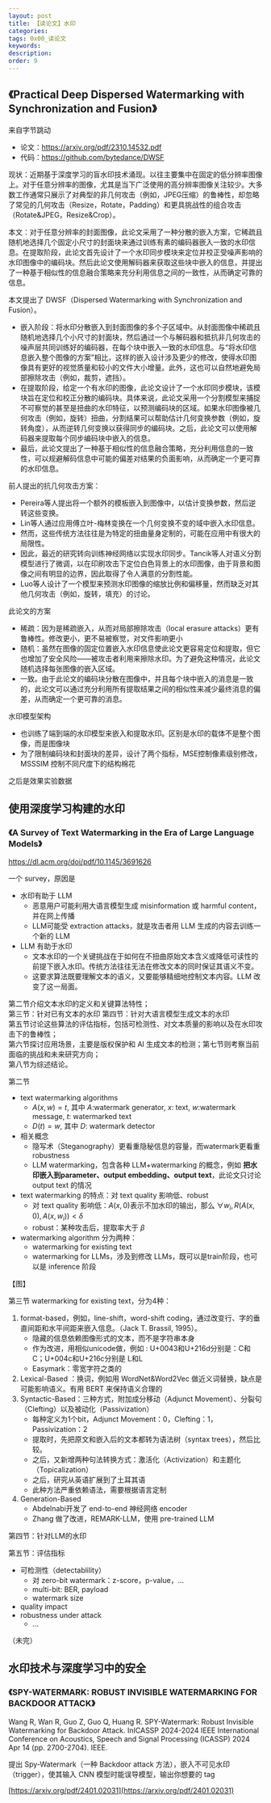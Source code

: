 ```yaml
---
layout: post
title: 【读论文】水印
categories:
tags: 0x00_读论文
keywords:
description:
order: 9
---
```



## 《Practical Deep Dispersed Watermarking with Synchronization and Fusion》

来自字节跳动
- 论文：https://arxiv.org/pdf/2310.14532.pdf
- 代码：https://github.com/bytedance/DWSF


现状：近期基于深度学习的盲水印技术涌现。以往主要集中在固定的低分辨率图像上。对于任意分辨率的图像，尤其是当下广泛使用的高分辨率图像关注较少。大多数工作通常只展示了对典型的非几何攻击（例如，JPEG压缩）的鲁棒性，却忽略了常见的几何攻击（Resize，Rotate，Padding）和更具挑战性的组合攻击（Rotate&JPEG，Resize&Crop）。

本文：对于任意分辨率的封面图像，此论文采用了一种分散的嵌入方案，它稀疏且随机地选择几个固定小尺寸的封面块来通过训练有素的编码器嵌入一致的水印信息。在提取阶段，此论文首先设计了一个水印同步模块来定位并校正受噪声影响的水印图像中的编码块。然后此论文使用解码器来获取这些块中嵌入的信息，并提出了一种基于相似性的信息融合策略来充分利用信息之间的一致性，从而确定可靠的信息。

本文提出了 DWSF（Dispersed Watermarking with Synchronization and Fusion）。
- 嵌入阶段：将水印分散嵌入到封面图像的多个子区域中。从封面图像中稀疏且随机地选择几个小尺寸的封面块，然后通过一个与解码器和抵抗非几何攻击的噪声层共同训练好的编码器，在每个块中嵌入一致的水印信息。与“将水印信息嵌入整个图像的方案”相比，这样的嵌入设计涉及更少的修改，使得水印图像具有更好的视觉质量和较小的文件大小增量。此外，这也可以自然地避免局部擦除攻击（例如，裁剪，遮挡）。
- 在提取阶段，给定一个有水印的图像，此论文设计了一个水印同步模块，该模块旨在定位和校正分散的编码块。具体来说，此论文采用一个分割模型来捕捉不可察觉的甚至是扭曲的水印特征，以预测编码块的区域。如果水印图像被几何攻击（例如，旋转）扭曲，分割结果可以帮助估计几何变换参数（例如，旋转角度），从而逆转几何变换以获得同步的编码块。之后，此论文可以使用解码器来提取每个同步编码块中嵌入的信息。
- 最后，此论文提出了一种基于相似性的信息融合策略，充分利用信息的一致性，可以规避解码信息中可能的偏差对结果的负面影响，从而确定一个更可靠的水印信息。

前人提出的抗几何攻击方案：
- Pereira等人提出将一个额外的模板嵌入到图像中，以估计变换参数，然后逆转这些变换。
- Lin等人通过应用傅立叶-梅林变换在一个几何变换不变的域中嵌入水印信息。
- 然而，这些传统方法往往是为特定的扭曲量身定制的，可能在应用中有很大的局限性。
- 因此，最近的研究转向训练神经网络以实现水印同步。Tancik等人对语义分割模型进行了微调，以在印刷攻击下定位白色背景上的水印图像，由于背景和图像之间有明显的边界，因此取得了令人满意的分割性能。
- Luo等人设计了一个模型来预测水印图像的缩放比例和偏移量，然而缺乏对其他几何攻击（例如，旋转，填充）的讨论。

此论文的方案
- 稀疏：因为是稀疏嵌入，从而对局部擦除攻击（local erasure attacks）更有鲁棒性。修改更小，更不易被察觉，对文件影响更小
- 随机：虽然在图像的固定位置嵌入水印信息使此论文更容易定位和提取，但它也增加了安全风险——被攻击者利用来擦除水印。为了避免这种情况，此论文随机选择每张图像的嵌入区域。 
- 一致。由于此论文的编码块分散在图像中，并且每个块中嵌入的消息是一致的，此论文可以通过充分利用所有提取结果之间的相似性来减少最终消息的偏差，从而确定一个更可靠的消息。

水印模型架构
- 也训练了端到端的水印模型来嵌入和提取水印。区别是水印的载体不是整个图像，而是图像块
- 为了限制编码块和封面块的差异，设计了两个指标，MSE控制像素级别修改，MSSSIM 控制不同尺度下的结构棉花

之后是效果实验数据





## 使用深度学习构建的水印

### 《A Survey of Text Watermarking in the Era of Large Language Models》


https://dl.acm.org/doi/pdf/10.1145/3691626


一个 survey，原因是
- 水印有助于 LLM
    - 恶意用户可能利用大语言模型生成 misinformation 或 harmful content，并在网上传播
    - LLM可能受 extraction attacks，就是攻击者用 LLM 生成的内容去训练一个新的 LLM
- LLM 有助于水印
    - 文本水印的一个关键挑战在于如何在不扭曲原始文本含义或降低可读性的前提下嵌入水印。传统方法往往无法在修改文本的同时保证其语义不变。
    - 这要求算法既要理解文本的语义，又要能够精细地控制文本内容。LLM 改变了这一局面。


第二节介绍文本水印的定义和关键算法特性；  
第三节：针对已有文本的水印
第四节：针对大语言模型生成文本的水印  
第五节讨论这些算法的评估指标，包括可检测性、对文本质量的影响以及在水印攻击下的鲁棒性；  
第六节探讨应用场景，主要是版权保护和 AI 生成文本的检测；第七节则考察当前面临的挑战和未来研究方向；  
第八节为综述结论。

第二节
- text watermarking algorithms
    - $A(x,w)=t$, 其中 $A$:watermark generator,  $x$: text, $w$:watermark message, $t$: watermarked text
    - $D(t)=w$, 其中 $D$: watermark detector
- 相关概念
    - 隐写术（Steganography）更看重隐秘信息的容量，而watermark更看重 robustness
    - LLM watermarking，包含各种 LLM+watermarking 的概念，例如 **把水印嵌入到parameter、output embedding、output text**，此论文只讨论 output text 的情况
- text watermarking 的特点：对 text quality 影响低、robust
    - 对 text quality 影响低：$A(x,0)$表示不加水印的输出，那么 $\forall w_i ,R(A(x,0),A(x,w_i))<\delta$
    - robust：某种攻击后，提取率大于 $\beta$
- watermarking algorithm 分为两种：
    - watermarking for existing text
    - watermarking for LLMs，涉及到修改 LLMs，既可以是train阶段，也可以是 inference 阶段

【图】


第三节 watermarking for existing text，分为4种：
1. format-based，例如，line-shift，word-shift coding，通过改变行、字的垂直间距和水平间距来嵌入信息。（Jack T. Brassil, 1995）。
    - 隐藏的信息依赖图像形式的文本，而不是字符串本身
    - 作为改进，用相似unicode做，例如 : U+0043和U+216d分别是：C和Ⅽ；U+004c和U+216c分别是 L和Ⅼ
    - Easymark：零宽字符之类的
2. Lexical-Based ：换词，例如用 WordNet&Word2Vec 做近义词替换，缺点是可能影响语义。有用 BERT 来保持语义合理的
3. Syntactic-Based：三种方式，附加成分移动（Adjunct Movement）、分裂句（Clefting）以及被动化（Passivization）
    - 每种定义为1个bit，Adjunct Movement：0，Clefting：1，Passivization：2
    - 提取时，先把原文和嵌入后的文本都转为语法树（syntax trees），然后比较。
    - 之后，又新增两种句法转换方式：激活化（Activization）和主题化（Topicalization）
    - 之后，研究从英语扩展到了土耳其语
    - 此种方法严重依赖语法，需要根据语言定制
4. Generation-Based 
    - Abdelnabi开发了 end-to-end 神经网络 encoder
    - Zhang 做了改进，REMARK-LLM，使用 pre-trained LLM


第四节：针对LLM的水印

第五节：评估指标
- 可检测性（detectablility）
    - 对 zero-bit watermark：z-score，p-value，...
    - multi-bit: BER, payload
    - watermark size
- quality impact
- robustness under attack
    - ...




（未完）





## 水印技术与深度学习中的安全

### 《SPY-WATERMARK: ROBUST INVISIBLE WATERMARKING FOR BACKDOOR ATTACK》



Wang R, Wan R, Guo Z, Guo Q, Huang R. SPY-Watermark: Robust Invisible Watermarking for Backdoor Attack. InICASSP 2024-2024 IEEE International Conference on Acoustics, Speech and Signal Processing (ICASSP) 2024 Apr 14 (pp. 2700-2704). IEEE.



提出 Spy-Watermark（一种 Backdoor attack 方法），嵌入不可见水印（trigger），使其输入 CNN 模型时能误导模型，输出你想要的 tag

[https://arxiv.org/pdf/2401.02031](https://arxiv.org/pdf/2401.02031)